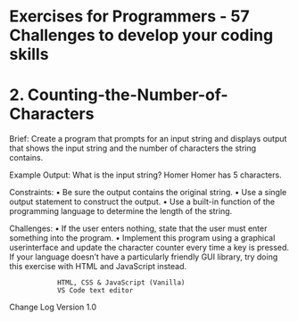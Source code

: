 # Exercises for Programmers - 57 Challenges to develop your coding skills
# 2. Counting-the-Number-of-Characters

Brief: 
Create a program that prompts for an input string and displays output that shows the input string and the number of
characters the string contains.

Example Output:
What is the input string? Homer
Homer has 5 characters.

Constraints:
• Be sure the output contains the original string.
• Use a single output statement to construct the output.
• Use a built-in function of the programming language to
determine the length of the string.

Challenges:
• If the user enters nothing, state that the user must enter
something into the program.
• Implement this program using a graphical userinterface
and update the character counter every time a key is
pressed. If your language doesn’t have a particularly
friendly GUI library, try doing this exercise with HTML
and JavaScript instead.

                HTML, CSS & JavaScript (Vanilla)                              
                VS Code text editor

Change Log Version 1.0


